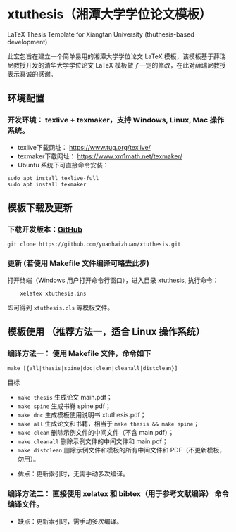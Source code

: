 # xtuthesis（湘潭大学学位论文模板）
LaTeX Thesis Template for Xiangtan University (thuthesis-based development)

此宏包旨在建立一个简单易用的湘潭大学学位论文 LaTeX 模板，该模板基于薛瑞尼教授开发的清华大学学位论文 LaTeX 模板做了一定的修改，在此对薛瑞尼教授表示真诚的感谢。

## 环境配置

### 开发环境： texlive + texmaker，支持 Windows, Linux, Mac 操作系统。
+ texlive下载网址： https://www.tug.org/texlive/
+ texmaker下载网址： https://www.xm1math.net/texmaker/
+ Ubuntu 系统下可直接命令安装：
```shell
sudo apt install texlive-full
sudo apt install texmaker
```

## 模板下载及更新
### 下载开发版本：[GitHub](https://github.com/yuanhaizhuan/xtuthesis)
```shell
git clone https://github.com/yuanhaizhuan/xtuthesis.git
```

### 更新 (若使用 Makefile 文件编译可略去此步)
打开终端（Windows 用户打开命令行窗口），进入目录 xtuthesis, 执行命令：
```shell
    xelatex xtuthesis.ins
```
即可得到 `xtuthesis.cls` 等模板文件。


## 模板使用 （推荐方法一，适合 Linux 操作系统）
### 编译方法一： 使用 Makefile 文件，命令如下
```shell
make [{all|thesis|spine|doc|clean|cleanall|distclean}]
```
目标
* `make thesis`    生成论文 main.pdf；
* `make spine`     生成书脊 spine.pdf；
* `make doc`       生成模板使用说明书 xtuthesis.pdf；
* `make all`       生成论文和书籍，相当于 `make thesis && make spine`；
* `make clean`     删除示例文件的中间文件（不含 main.pdf）；
* `make cleanall`  删除示例文件的中间文件和 main.pdf；
* `make distclean` 删除示例文件和模板的所有中间文件和 PDF（不更新模板，勿用）。
+ 优点：更新索引时，无需手动多次编译。

### 编译方法二： 直接使用 xelatex 和 bibtex（用于参考文献编译） 命令编译文件。
+ 缺点：更新索引时，需手动多次编译。

